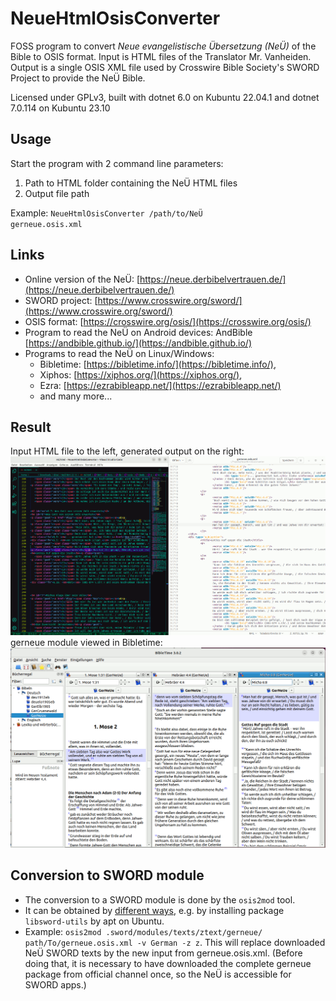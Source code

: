 # NeueHtmlOsisConverter

FOSS program to convert *Neue evangelistische Übersetzung (NeÜ)* of the Bible to OSIS format. Input is HTML files of the Translator Mr. Vanheiden. Output is a single OSIS XML file used by Crosswire Bible Society's SWORD Project to provide the NeÜ Bible.

Licensed under GPLv3, built with dotnet 6.0 on Kubuntu 22.04.1 and dotnet 7.0.114 on Kubuntu 23.10

## Usage
Start the program with 2 command line parameters:
1. Path to HTML folder containing the NeÜ HTML files
2. Output file path

Example: <code>NeueHtmlOsisConverter /path/to/NeÜ gerneue.osis.xml</code>

## Links
- Online version of the NeÜ: [https://neue.derbibelvertrauen.de/](https://neue.derbibelvertrauen.de/)
- SWORD project: [https://www.crosswire.org/sword/](https://www.crosswire.org/sword/)
- OSIS format: [https://crosswire.org/osis/](https://crosswire.org/osis/)
- Program to read the NeÜ on Android devices: AndBible [https://andbible.github.io/](https://andbible.github.io/)
- Programs to read the NeÜ on Linux/Windows: 
  - Bibletime: [https://bibletime.info/](https://bibletime.info/), 
  - Xiphos: [https://xiphos.org/](https://xiphos.org/), 
  - Ezra: [https://ezrabibleapp.net/](https://ezrabibleapp.net/) 
  - and many more...

## Result

Input HTML file to the left, generated output on the right: ![Input and Output files](InputOutput.png)
gerneue module viewed in Bibletime: ![Bibletime with NeÜ](Result.png)

## Conversion to SWORD module

- The conversion to a SWORD module is done by the <code>osis2mod</code> tool. 
- It can be obtained by [different ways](https://wiki.crosswire.org/DevTools:Modules#Collect_and_Install_Software_Tools), e.g. by installing package <code>libsword-utils</code> by apt on Ubuntu.
- Example: <code>osis2mod .sword/modules/texts/ztext/gerneue/ path/To/gerneue.osis.xml -v German -z z</code>. This will replace downloaded NeÜ SWORD texts by the new input from gerneue.osis.xml. (Before doing that, it is necessary to have downloaded the complete gerneue package from official channel once, so the NeÜ is accessible for SWORD apps.)